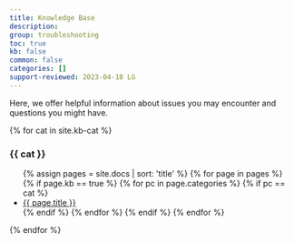 ```yaml
---
title: Knowledge Base
description: 
group: troubleshooting
toc: true
kb: false
common: false
categories: []
support-reviewed: 2023-04-18 LG
---
```



Here, we offer helpful information about issues you may encounter and questions you might have.

{% for cat in site.kb-cat %}

### {{ cat }}

<ul>
    {% assign pages = site.docs | sort: 'title' %}
    {% for page in pages %}
        {% if page.kb == true %}
                {% for pc in page.categories %}
                    {% if pc == cat %}
                        <li><a href="{{site.baseurl}}{{page.url}}">{{ page.title }}</a></li>
                    {% endif %}   <!-- cat-match-p -->
                {% endfor %}  <!-- page-category -->
        {% endif %}   <!-- resource-p -->
    {% endfor %}  <!-- page -->
</ul>

{% endfor %}  <!-- cat -->
